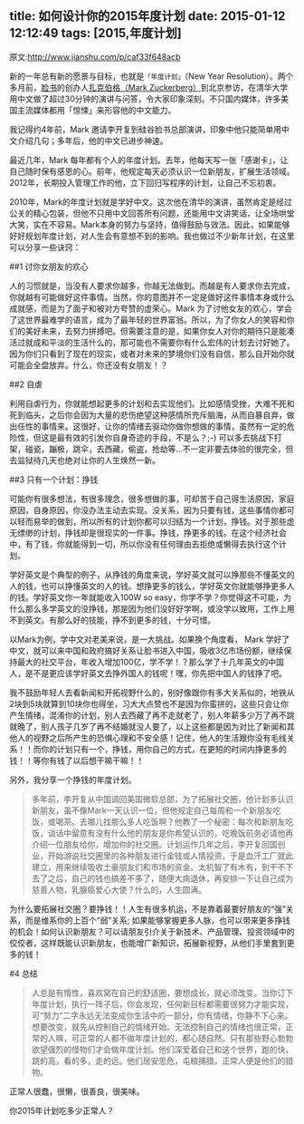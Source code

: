 title: 如何设计你的2015年度计划
date: 2015-01-12 12:12:49
tags: [2015,年度计划]
---

原文:http://www.jianshu.com/p/caf33f648acb

新的一年总有新的愿景与目标，也就是`「年度计划」`（New Year Resolution）。两个多月前，[脸书](http://www.facebook.com)的创办人[扎克伯格（Mark Zuckerberg）](http://zh.wikipedia.org/wiki/%E9%A9%AC%E5%85%8B%C2%B7%E6%89%8E%E5%85%8B%E4%BC%AF%E6%A0%BC)到北京参访，在清华大学用中文做了超过30分钟的演讲与问答，令大家印象深刻。不只国内媒体，许多美国主流媒体都用「惊悚」来形容他的中文能力。<!--more-->


我记得约4年前，Mark 邀请李开复到硅谷脸书总部演讲，印象中他只能简单用中文介绍几句；多年后，他的中文已进步神速。

最近几年，Mark 每年都有个人的年度计划。去年，他每天写一张「感谢卡」，让自己随时保有感恩的心。前年，他规定每天必须认识一位新朋友，扩展生活领域。2012年，长期投入管理工作的他，立下回归写程序的计划，让自己不忘初衷。

2010年，Mark的年度计划就是学好中文。这次他在清华的演讲，虽然肯定是经过公关的精心包装，但他不只用中文回答所有问题，还能用中文讲笑话，让全场哄堂大笑，实在不容易。Mark本身的努力与坚持，值得鼓励与效法。因此，如果能够好好规划年度计划，对人生会有意想不到的影响。我也做过不少新年计划，在这里可以分享一些诀窍：

##1 讨你女朋友的欢心

人的习惯就是，当没有人要求你越多，你越无法做到。而越是有人要求你去完成，你就越有可能做好这件事情。当然，你的意图并不一定是做好这件事情本身或什么成就感，而是为了面子和被对方夸赞的虚荣心。Mark 为了讨他女友的欢心，学会了这世界最难学的语言，成为了最年轻的世界富翁。所以，为了你女人的笑容和你们的美好未来，去努力拼搏吧。但需要注意的是，如果你女人对你的期待只是能凑活过就成和平淡的生活什么的，那可能也不需要你有什么宏伟的计划去讨好她了。因为你们只看到了现在的现实，或者对未来的梦境你们没有自信，那么自开始你就可能会全盘放弃。什么，你还没有女朋友！？

##2 自虐

利用自虐行为，你就能想起更多的计划和去实现他们。比如感情受挫，大难不死和死到临头，之后你会因为大量的悲伤绝望这种感情所充斥脑海，从而自暴自弃，做出任性的事情来。这很好，让你的情绪去驱动你做你想做的事情，虽然有一定的危险性，但这是最有效的引发你自身奇迹的手段，不是么？;-) 可以多去挑战下打架，碰瓷，蹦极，跳伞，去西藏，偷盗，抢劫等…不一定非要去体验的很完全，但去监狱待几天也绝对让你的人生焕然一新。

##3 只有一个计划：挣钱

可能你有很多想法，有很多理念，很多想做的事，可却苦于自己得生活原因，家庭原因，自身原因，你没办法主动去实现。没关系，因为只要有钱，这些事情你都可以轻而易举的做到，所以所有的计划你都可以归结为一个计划，挣钱。对于那些虚无缥缈的计划，挣钱却是很现实的一件事。挣钱，挣更多的钱。在这个经济社会中，有了钱，你就能得到一切，所以你没有任何理由去拒绝或懒得去执行这个计划。

学好英文是个典型的例子，从挣钱的角度来说，学好英文就可以挣那些不懂英文的人的钱，也可以挣懂英文的人的钱。想挣更多的钱么，学好英文你就能够挣更多人的钱。学好英文你一年就能收入100W so easy，你学不学？你觉得这不可能，为什么那么多学英文的没挣钱，那是因为他们没好好学啊，或没学以致用，工作上用不到英文。有那么好的技能，挣不到更多的钱，十分可惜。

以Mark为例，学中文对老美来说，是一大挑战。如果换个角度看， Mark 学好了中文，就可以来中国和政府搞好关系让脸书进入中国，吸收3亿市场份额，继续保持最大的社交平台，年收入增加100亿，学不学！？那么学了十几年英文的中国人，是不是更应该学好英文去挣外国人的钱呢！嘿，你先把中国人的钱挣了吧。

我不鼓励年轻人去看新闻和开拓视野什么的，别好像跟你有多大关系似的，地铁从2块到5块就算到10块你也得坐，习大大点赞也不是因为你蛮拼的，这些只会让你产生情绪，混淆你的计划，别人去西藏了再不走就老了，别人年薪多少万了再不跳就晚了，别人孩子几岁了再不结婚就没人要了，以上这些都是因为对比了新闻和其他人的视野之后所产生的恐惧心理和不安全感！记住，他人的生活跟你没有毛线关系！！而你的计划只有一个，挣钱，用你自己的方式，在更短的时间内挣更多的钱！！等你有钱了以后想干嘛干嘛！！

另外，我分享一个挣钱的年度计划。
> 多年前，李开复从中国调回美国微软总部，为了拓展社交圈，他计划多认识新朋友，虽不像Mark一天认识一位，但他规定自己每周和一个新朋友吃饭，或喝茶。去哪儿找那么多人吃饭啊？他教了一个秘密：每次和新朋友吃饭，谈话中留意有没有什么他的朋友是你希望认识的，吃晚饭前务必请他再介绍一位朋友给你，增加你的社交圈。计划运作几年之后，李开复回国创业，开始游说社交圈里的各种朋友进行金钱或人情投资，于是血汗工厂就此建立，用来继续吸收土豪朋友们和市场的资金。太机智了有木有，到干不下去了之后，自己的钱也搞差不多了，随便大病退休，再安排一下让自己成为慈善人物，乳腺癌爱心大使？什么的，人生圆满。

为什么要拓展社交圈？要挣钱！！人生有很多机运，不是靠着最要好朋友的“强”关系，而是维系你的上百个“弱”关系; 如果能够掌握更多人脉，也可以带来更多挣钱的机会！如何认识新朋友？可以请朋友引介关于新技术、产品管理、投资领域中的佼佼者，这样既能认识新朋友，也能增广新知识，拓展新视野，从他们手里套到更多的钱！

#4 总结

> 人总是有惰性，喜欢窝在自己的舒适圈，要想成长，就必须改变。当你订下年度计划，执行一阵子后，你会发现，任何新目标都需要很努力才能实现，可“努力”二字永远无法变成你生活中的一部分，你有情绪，你静不下心来。想要改变，就先从控制自己的情绪开始。无法控制自己的情绪也很正常，正常的人嘛，可正常的人都不做年度计划的，都心随自然。只有那些野心勃勃欲望强烈的怪物们才会做年度计划。他们深爱着自己和这个世界，跑的快，跳的高，看的多，走的远。他们居安思危，屯粮捕猎，正常人便是他们的猎物。

正常人很蠢，很懒，很善良，很美味。

你2015年计划吃多少正常人？